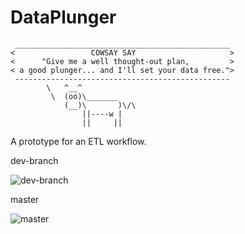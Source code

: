 DataPlunger
===========

```
 ________________________________________________ 
<                 COWSAY SAY                     >
<      "Give me a well thought-out plan,         >
< a good plunger... and I'll set your data free.">
 ------------------------------------------------
        \   ^__^
         \  (oo)\_______
            (__)\       )\/\
                ||----w |
                ||     ||
```

A prototype for an ETL workflow.

dev-branch

![dev-branch](https://travis-ci.org/mattmakesmaps/DataPlunger.png?branch=development)

master

![master](https://travis-ci.org/mattmakesmaps/DataPlunger.png?branch=master)
